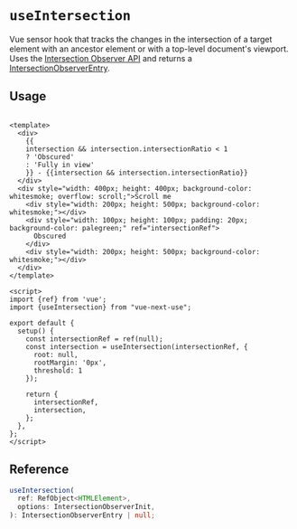 # `useIntersection`

Vue sensor hook that tracks the changes in the intersection of a target element with an ancestor element or with a
top-level document's viewport. Uses
the [Intersection Observer API](https://developer.mozilla.org/en-US/docs/Web/API/Intersection_Observer_API) and returns
a [IntersectionObserverEntry](https://developer.mozilla.org/en-US/docs/Web/API/IntersectionObserverEntry).

## Usage

```vue

<template>
  <div>
    {{
    intersection && intersection.intersectionRatio < 1
    ? 'Obscured'
    : 'Fully in view'
    }} - {{intersection && intersection.intersectionRatio}}
  </div>
  <div style="width: 400px; height: 400px; background-color: whitesmoke; overflow: scroll;">Scroll me
    <div style="width: 200px; height: 500px; background-color: whitesmoke;"></div>
    <div style="width: 100px; height: 100px; padding: 20px; background-color: palegreen;" ref="intersectionRef">
      Obscured
    </div>
    <div style="width: 200px; height: 500px; background-color: whitesmoke;"></div>
  </div>
</template>

<script>
import {ref} from 'vue';
import {useIntersection} from "vue-next-use";

export default {
  setup() {
    const intersectionRef = ref(null);
    const intersection = useIntersection(intersectionRef, {
      root: null,
      rootMargin: '0px',
      threshold: 1
    });

    return {
      intersectionRef,
      intersection,
    };
  },
};
</script>
```

## Reference

```ts
useIntersection(
  ref: RefObject<HTMLElement>,
  options: IntersectionObserverInit,
): IntersectionObserverEntry | null;
```